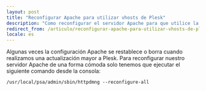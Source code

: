 ```yaml
---
layout: post
title: "Reconfigurar Apache para utilizar vhosts de Plesk"
description: "Como reconfigurar el servidor Apache para que utilice la configuración Plesk"
redirect_from: /articulo/reconfigurar-apache-para-utilizar-vhosts-de-plesk/
locale: es
---
```


Algunas veces la configuración Apache se restablece o borra cuando realizamos una actualización mayor a Plesk.
Para reconfigurar nuestro servidor Apache de una forma cómoda solo tenemos que ejecutar el siguiente comando desde la consola:

    /usr/local/psa/admin/sbin/httpdmng --reconfigure-all